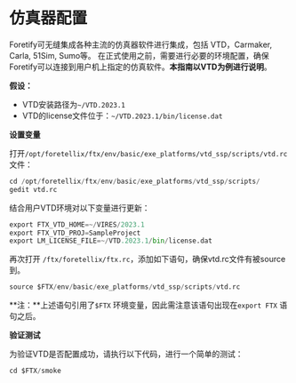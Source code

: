 # 仿真器配置

Foretify可无缝集成各种主流的仿真器软件进行集成，包括 VTD，Carmaker, Carla, 51Sim, Sumo等。
在正式使用之前，需要进行必要的环境配置，确保Foretify可以连接到用户机上指定的仿真软件。**本指南以VTD为例进行说明**。

**假设：**

- VTD安装路径为`~/VTD.2023.1`
- VTD的license文件位于：`~/VTD.2023.1/bin/license.dat`


**设置变量**

打开`/opt/foretellix/ftx/env/basic/exe_platforms/vtd_ssp/scripts/vtd.rc`文件：

```py
cd /opt/foretellix/ftx/env/basic/exe_platforms/vtd_ssp/scripts/
gedit vtd.rc
```

结合用户VTD环境对以下变量进行更新：
``` py
export FTX_VTD_HOME=~/VIRES/2023.1
export FTX_VTD_PROJ=SampleProject
export LM_LICENSE_FILE=~/VTD.2023.1/bin/license.dat
```

再次打开 `/ftx/foretellix/ftx.rc`，添加如下语句，确保vtd.rc文件有被source到。

``` py
source $FTX/env/basic/exe_platforms/vtd_ssp/scripts/vtd.rc
```

**注：**上述语句引用了`$FTX` 环境变量，因此需注意该语句出现在`export FTX` 语句之后。

**验证测试**

为验证VTD是否配置成功，请执行以下代码，进行一个简单的测试：

``` py
cd $FTX/smoke
```